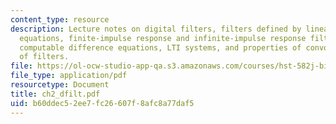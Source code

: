 ```yaml
---
content_type: resource
description: Lecture notes on digital filters, filters defined by linear difference
  equations, finite-impulse response and infinite-impulse response filters, recursively
  computable difference equations, LTI systems, and properties of convolution/combinations
  of filters.
file: https://ol-ocw-studio-app-qa.s3.amazonaws.com/courses/hst-582j-biomedical-signal-and-image-processing-spring-2007/b60ddec52ee7fc26607f8afc8a77daf5_ch2_dfilt.pdf
file_type: application/pdf
resourcetype: Document
title: ch2_dfilt.pdf
uid: b60ddec5-2ee7-fc26-607f-8afc8a77daf5
---
```

